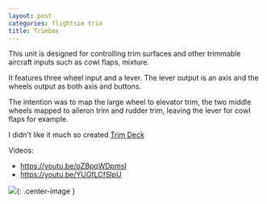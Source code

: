 ```yaml
---
layout: post
categories: flightsim trim
title: Trimbox
---
```


This unit is designed for controlling trim surfaces and other trimmable aircraft inputs such as cowl flaps, mixture. 

It features three wheel input and a lever. The lever output is an axis and the wheels output as both axis and buttons. 

The intention was to map the large wheel to elevator trim, the two middle wheels mapped to aileron trim and rudder trim, leaving the lever for cowl flaps for example. 

I didn't like it much so created [Trim Deck](trim-deck)

Videos:

- https://youtu.be/pZBpqWDpmsI
- https://youtu.be/YUGfLCfSlpU

![](../assets/trimbox/1.png){: .center-image }


